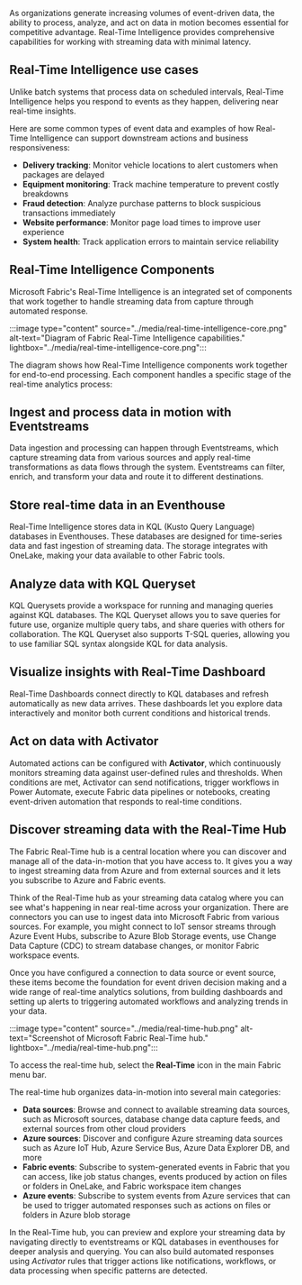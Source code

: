 As organizations generate increasing volumes of event-driven data, the ability to process, analyze, and act on data in motion becomes essential for competitive advantage. Real-Time Intelligence provides comprehensive capabilities for working with streaming data with minimal latency.

## Real-Time Intelligence use cases

Unlike batch systems that process data on scheduled intervals, Real-Time Intelligence helps you respond to events as they happen, delivering near real-time insights.

Here are some common types of event data and examples of how Real-Time Intelligence can support downstream actions and business responsiveness:  

- **Delivery tracking**: Monitor vehicle locations to alert customers when packages are delayed
- **Equipment monitoring**: Track machine temperature to prevent costly breakdowns  
- **Fraud detection**: Analyze purchase patterns to block suspicious transactions immediately
- **Website performance**: Monitor page load times to improve user experience
- **System health**: Track application errors to maintain service reliability

## Real-Time Intelligence Components

Microsoft Fabric's Real-Time Intelligence is an integrated set of components that work together to handle streaming data from capture through automated response.

:::image type="content" source="../media/real-time-intelligence-core.png" alt-text="Diagram of Fabric Real-Time Intelligence capabilities." lightbox="../media/real-time-intelligence-core.png":::

The diagram shows how Real-Time Intelligence components work together for end-to-end processing. Each component handles a specific stage of the real-time analytics process:

## Ingest and process data in motion with Eventstreams

Data ingestion and processing can happen through Eventstreams, which capture streaming data from various sources and apply real-time transformations as data flows through the system. Eventstreams can filter, enrich, and transform your data and route it to different destinations.

## Store real-time data in an Eventhouse

Real-Time Intelligence stores data in KQL (Kusto Query Language) databases in Eventhouses. These databases are designed for time-series data and fast ingestion of streaming data. The storage integrates with OneLake, making your data available to other Fabric tools.

## Analyze data with KQL Queryset

KQL Querysets provide a workspace for running and managing queries against KQL databases. The KQL Queryset allows you to save queries for future use, organize multiple query tabs, and share queries with others for collaboration. The KQL Queryset also supports T-SQL queries, allowing you to use familiar SQL syntax alongside KQL for data analysis.

## Visualize insights with Real-Time Dashboard

Real-Time Dashboards connect directly to KQL databases and refresh automatically as new data arrives. These dashboards let you explore data interactively and monitor both current conditions and historical trends.

## Act on data with Activator

Automated actions can be configured with **Activator**, which continuously monitors streaming data against user-defined rules and thresholds. When conditions are met, Activator can send notifications, trigger workflows in Power Automate, execute Fabric data pipelines or notebooks, creating event-driven automation that responds to real-time conditions.

## Discover streaming data with the Real-Time Hub

The Fabric Real-Time hub is a central location where you can discover and manage all of the data-in-motion that you have access to. It gives you a way to ingest streaming data from Azure and from external sources and it lets you subscribe to Azure and Fabric events.

Think of the Real-Time hub as your streaming data catalog where you can see what's happening in near real-time across your organization. There are connectors you can use to ingest data into Microsoft Fabric from various sources. For example, you might connect to IoT sensor streams through Azure Event Hubs, subscribe to Azure Blob Storage events, use Change Data Capture (CDC) to stream database changes, or monitor Fabric workspace events.

Once you have configured a connection to data source or event source, these items become the foundation for event driven decision making and a wide range of real-time analytics solutions, from building dashboards and setting up alerts to triggering automated workflows and analyzing trends in your data.

:::image type="content" source="../media/real-time-hub.png" alt-text="Screenshot of Microsoft Fabric Real-Time hub." lightbox="../media/real-time-hub.png":::

To access the real-time hub, select the **Real-Time** icon in the main Fabric menu bar.

The real-time hub organizes data-in-motion into several main categories:

- **Data sources**: Browse and connect to available streaming data sources, such as Microsoft sources, database change data capture feeds, and external sources from other cloud providers
- **Azure sources**: Discover and configure Azure streaming data sources such as Azure IoT Hub, Azure Service Bus, Azure Data Explorer DB, and more
- **Fabric events**: Subscribe to system-generated events in Fabric that you can access, like job status changes, events produced by action on files or folders in OneLake, and Fabric workspace item changes
- **Azure events**: Subscribe to system events from Azure services that can be used to trigger automated responses such as actions on files or folders in Azure blob storage

In the Real-Time hub, you can preview and explore your streaming data by navigating directly to eventstreams or KQL databases in eventhouses for deeper analysis and querying. You can also build automated responses using *Activator* rules that trigger actions like notifications, workflows, or data processing when specific patterns are detected.
